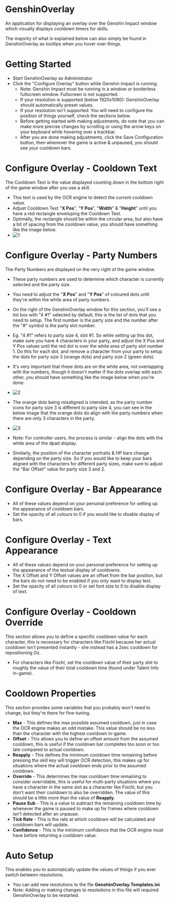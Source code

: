 # GenshinOverlay

An application for displaying an overlay over the Genshin Impact window which visually displays cooldown timers for skills.

The majority of what is explained below can also simply be found in GenshinOverlay as tooltips when you hover over things.

# Getting Started

- Start GenshinOverlay as Administrator
- Click the "Configure Overlay" button while Genshin Impact is running.
  - Note: Genshin Impact must be running in a window or borderless fullscreen window. Fullscreen is not supported.
  - If your resolution is supported (below 1920x1080): GenshinOverlay should automatically preset values.
  - If your resolution isn't supported: You will need to configure the position of things yourself, check the sections below.
  - Before getting started with making adjustments, do note that you can make more precise changes by scrolling or
    using the arrow keys on your keyboard while hovering over a trackbar.
  - After you are done making adjustments, click the Save Configuration button, then whenever the game is active & unpaused, you should see your cooldown bars.

# Configure Overlay - Cooldown Text
 The Cooldown Text is the value displayed counting down in the bottom right of the game window after you use a skill.
  - This text is used by the OCR engine to detect the current cooldown value.
  - Adjust Cooldown Text "**X Pos**", "**Y Pos**", "**Width**" & "**Height**" until you have a red rectangle enveloping the Cooldown Text.
  - Optimally, the rectangle should be within the circular area, but also have a bit of spacing from the cooldown value,
    you should have something like the image below.
  - ![1](https://i.imgur.com/EGKuE3J.png)
  
# Configure Overlay - Party Numbers
 The Party Numbers are displayed on the very right of the game window.
  - These party numbers are used to determine which character is currently selected and the party size.
  - You need to adjust the "**X Pos**" and "**Y Pos**" of coloured dots until they're within the white area of party numbers.
  - On the right of the GenshinOverlay window for this section, you'll see a list box with "4 #1" selected by default,
    this is the list of dots that you need to setup. The first number is the party size and the number after the "#" symbol is the party slot number.
  - Eg. "4 #1" refers to party size 4, slot #1. So while setting up this dot, make sure you have 4 characters in your party, and adjust the X Pos and
    Y Pos values until the red dot is over the white area of party slot number 1. Do this for each dot, and remove a character from your party to setup the dots
    for party size 3 (orange dots) and party size 2 (green dots).
  - It's very important that these dots are on the white area, not overlapping with the numbers, though it doesn't matter if the dots overlap with each other, 
    you should have something like the image below when you're done.
  - ![2](https://i.imgur.com/dpTz6pb.png)
  - The orange dots being misaligned is intended, as the party number icons for party size 3 is different to party size 4, you can see in the below image that 
    the orange dots do align with the party numbers when there are only 3 characters in the party.
  - ![3](https://i.imgur.com/UNzXgR9.png)
  - Note: For controller users, the process is similar - align the dots with the white area of the dpad display.
  
  - Similarly, the position of the character portraits & HP bars change depending on the party size. So if you would like to keep your bars
    aligned with the characters for different party sizes, make sure to adjust the "Bar Offset" value for party size 3 and 2.
  
# Configure Overlay - Bar Appearance
  - All of these values depend on your personal preference for setting up the appearance of cooldown bars.
  - Set the opacity of all colours to 0 if you would like to disable display of bars.
  
# Configure Overlay - Text Appearance
  - All of these values depend on your personal preference for setting up the appearance of the textual display of cooldowns.
  - The X Offset and Y Offset values are an offset from the bar position, but the bars do not need to be enabled if you only want to display text.
  - Set the opacity of all colours to 0 or set font size to 0 to disable display of text.
  
# Configure Overlay - Cooldown Override
 This section allows you to define a specific cooldown value for each character, this is necessary for characters like Fischl because her actual cooldown isn't presented instantly - she instead has a 2sec cooldown for repositioning Oz.
  - For characters like Fischl, set the cooldown value of their party slot to roughly the value of their total cooldown time (found under Talent Info in-game).
  
# Cooldown Properties
 This section provides some variables that you probably won't need to change, but they're there for fine-tuning.
 - **Max** - This defines the max possible assumed cooldown, just in case the OCR engine makes an odd mistake.
   This value should be no less than the character with the highest cooldown in-game.
 - **Offset** - This allows you to define an offset amount from the assumed cooldown, this is useful if the cooldown bar completes too soon or too late compared to actual cooldown.
 - **Reapply** - This defines the minimum cooldown time remaining before pressing the skill key will trigger OCR detection, this makes up for situations where the actual cooldown ends prior to the assumed cooldown.
 - **Override** - This determines the max cooldown time remaining to consider overridable, this is useful for multi-party situations where you have a character in the same slot as a character like Fischl, but you don't want their cooldown to also be overridden. The value of this should be a little more than the value of **Reapply**.
 - **Pause Sub** - This is a value to subtract the remaining cooldown time by whenever the game is paused to make up for frames where cooldown isn't detected after an unpause.
 - **Tick Rate** - This is the rate at which cooldown will be calculated and cooldown bars will update.
 - **Confidence** - This is the minimum confidence that the OCR engine must have before returning a cooldown value.
 
# Auto Setup
 This enables you to automatically update the values of things if you ever switch between resolutions.
 - You can add new resolutions to the file **GenshinOverlay.Templates.ini**
 - Note: Adding or making changes to resolutions in this file will required GenshinOverlay to be restarted.
